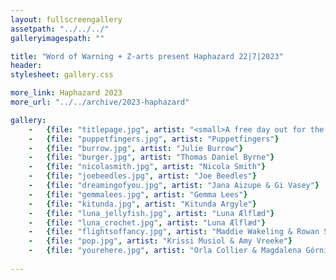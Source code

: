```yaml
---
layout: fullscreengallery
assetpath: "../../../"
galleryimagespath: ""

title: "Word of Warning + Z-arts present Haphazard 22|7|2023"
header:
stylesheet: gallery.css

more_link: Haphazard 2023
more_url: "../../archive/2023-haphazard"

gallery:
    -   {file: "titlepage.jpg", artist: "<small>A free day out for the curious of all ages, Sat 22 July at Z-arts.</small>", show: "<small>Image: Nicola Smith at Haphazard 2019 | Other images copyright &copy2023 Word of Warning</small>"}
    -   {file: "puppetfingers.jpg", artist: "Puppetfingers"}
    -   {file: "burrow.jpg", artist: "Julie Burrow"}
    -   {file: "burger.jpg", artist: "Thomas Daniel Byrne"} 
    -   {file: "nicolasmith.jpg", artist: "Nicola Smith"}
    -   {file: "joebeedles.jpg", artist: "Joe Beedles"}
    -   {file: "dreamingofyou.jpg", artist: "Jana Aizupe & Gi Vasey"}
    -   {file: "gemmalees.jpg", artist: "Gemma Lees"}
    -   {file: "kitunda.jpg", artist: "Kitunda Argyle"}
    -   {file: "luna_jellyfish.jpg", artist: "Luna Ælflæd"}
    -   {file: "luna_crochet.jpg", artist: "Luna Ælflæd"}
    -   {file: "flightsoffancy.jpg", artist: "Maddie Wakeling & Rowan Szulek"}
    -   {file: "pop.jpg", artist: "Krissi Musiol & Amy Vreeke"}
    -   {file: "yourehere.jpg", artist: "Orla Collier & Magdalena Górnikiewicz"}
     
---
```

